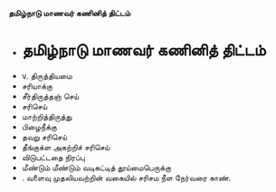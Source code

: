 **தமிழ்நாடு மாணவர் கணினித் திட்டம்**
- # தமிழ்நாடு மாணவர் கணினித் திட்டம்
- v. திருத்தியமை
- சரியாக்கு
- சீர்திருத்தஞ் செய்
- சரிசெய்
- மாற்றித்திருத்து
- பிழைநீக்கு
- தவறு சரிசெய்
- தீங்குக்ள அகற்றிச் சரிசெய்
- விடுபட்டதை நிரப்பு
- மீண்டும் மீண்டும் வடிகட்டித் தூய்மைபெருக்கு
- . வளைவு முதலியவற்றின் வகையில்  சரிசம நீள நேர்வரை காண்.

